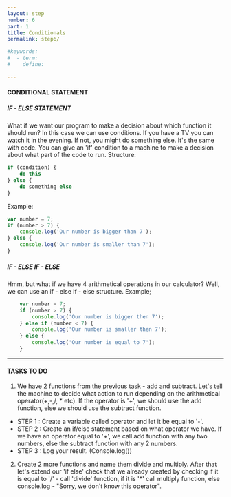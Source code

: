 ```yaml
---
layout: step
number: 6
part: 1
title: Conditionals
permalink: step6/

#keywords:
#  - term:
#    define: 

---
```


#### CONDITIONAL STATEMENT

##### IF - ELSE STATEMENT

What if we want our program to make a decision about which function it
should run? In this case we can use conditions.
If you have a TV you can watch it in the evening. If not, you might do
something else.  It's the same with code. You can give an 'if' condition to a machine to
make a decision about what part of the code to run.
Structure:

```javascript
if (condition) {
    do this
} else {
    do something else
}
```
Example:

```javascript
var number = 7;
if (number > 7) {
    console.log('Our number is bigger than 7');
} else {
    console.log('Our number is smaller than 7');
}
```

##### IF - ELSE IF - ELSE
Hmm, but what if we have 4 arithmetical operations in our calculator? Well,
    we can use an if - else if - else structure.
    Example;

```javascript
    var number = 7;
    if (number > 7) {
        console.log('Our number is bigger then 7');
    } else if (number < 7) {
        console.log('Our number is smaller then 7');
    } else {
        console.log('Our number is equal to 7');
    }    
```

----

#### TASKS TO DO 

1. We have 2 functions from the previous task - add and subtract.
Let's tell the machine to decide what action to run depending on the arithmetical
operator(+,-,/, * etc). If the operator is '+', we should use the add function, else we should use the subtract function.
 * STEP 1 : Create a variable called operator and let it be equal to '-'.
 * STEP 2 : Create an if/else statement based on what operator we have. If we have an operator equal to '+', we call add function with any two numbers,
else the subtract function with any 2 numbers.
 * STEP 3 : Log your result. (Console.log())

 2. Create 2 more functions and name them divide and multiply. After
that let's extend our 'if else' check that we already created by checking if
it is equal to '/' - call 'divide' function, if it is '*' call multiply
function, else console.log - "Sorry, we don't know this operator".